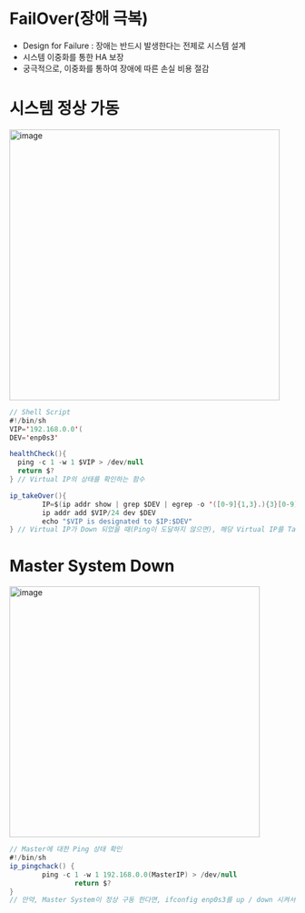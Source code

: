 FailOver(장애 극복)
===================
* Design for Failure : 장애는 반드시 발생한다는 전제로 시스템 설계
* 시스템 이중화를 통한 HA 보장
* 궁극적으로, 이중화를 통하여 장애에 따른 손실 비용 절감

시스템 정상 가동
===============
<img width="476" alt="image" src="https://user-images.githubusercontent.com/70207093/173295067-894e7149-6083-4762-84d1-88a91530724c.png">

```java
// Shell Script
#!/bin/sh
VIP='192.168.0.0'(
DEV='enp0s3'

healthCheck(){
  ping -c 1 -w 1 $VIP > /dev/null
  return $?
} // Virtual IP의 상태를 확인하는 함수

ip_takeOver(){
        IP=$(ip addr show | grep $DEV | egrep -o '([0-9]{1,3}.){3}[0-9]{1,3}' | head -1)
        ip addr add $VIP/24 dev $DEV
        echo "$VIP is designated to $IP:$DEV"
} // Virtual IP가 Down 되었을 때(Ping이 도달하지 않으면), 해당 Virtual IP를 TakeOver 수행
```

Master System Down
==================
<img width="441" alt="image" src="https://user-images.githubusercontent.com/70207093/173295759-705af385-648a-49d6-9a98-f51df0eba567.png">

```java
// Master에 대한 Ping 상태 확인
#!/bin/sh
ip_pingchack() {
        ping -c 1 -w 1 192.168.0.0(MasterIP) > /dev/null
                return $?
}
// 만약, Master System이 정상 구동 한다면, ifconfig enp0s3를 up / down 시켜서 SLAVE의 Virtual IP 할당 해제
```
